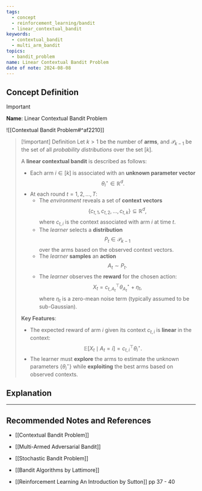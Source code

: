 ```yaml
---
tags:
  - concept
  - reinforcement_learning/bandit
  - linear_contextual_bandit
keywords:
  - contextual_bandit
  - multi_arm_bandit
topics:
  - bandit_problem
name: Linear Contextual Bandit Problem
date of note: 2024-08-08
---
```


## Concept Definition

>[!important]
>**Name**: Linear Contextual Bandit Problem

![[Contextual Bandit Problem#^af2210]]


>[!important] Definition
>Let $k > 1$ be the number of **arms**, and $\mathscr{P}_{k-1}$ be the set of all *probability distributions* over the set $[k]$.
>
>A **linear contextual bandit** is described as follows:
>- Each arm $i \in [k]$ is associated with an **unknown parameter vector** $$\theta_{i}^{\star} \in \mathbb{R}^{d}.$$
>- At each round $t = 1, 2, \ldots, T$:
>	- The *environment* reveals a set of **context vectors** $$\{c_{t,1}, c_{t,2}, \ldots, c_{t,k}\} \subseteq \mathbb{R}^{d},$$ where $c_{t,i}$ is the context associated with arm $i$ at time $t$.
>	- The *learner* selects a **distribution** $$P_{t} \in \mathscr{P}_{k-1}$$ over the arms based on the observed context vectors.
>	- The *learner* **samples** an **action** $$A_{t} \sim P_{t}.$$
>	- The *learner* observes the **reward** for the chosen action:
>	  $$
>	  X_{t} = c_{t,A_{t}}^{\top} \theta_{A_{t}}^{\star} + \eta_{t},
>	  $$
>	  where $\eta_{t}$ is a zero-mean noise term (typically assumed to be sub-Gaussian).
>
>**Key Features**:
>- The expected reward of arm $i$ given its context $c_{t,i}$ is **linear** in the context:
>  $$
>  \mathbb{E}[X_{t} \mid A_{t} = i] = c_{t,i}^{\top} \theta_{i}^{\star}.
>  $$
>- The learner must **explore** the arms to estimate the unknown parameters $\{\theta_{i}^{\star}\}$ while **exploiting** the best arms based on observed contexts.



## Explanation





-----------
##  Recommended Notes and References


- [[Contextual Bandit Problem]]
- [[Multi-Armed Adversarial Bandit]]
- [[Stochastic Bandit Problem]]



- [[Bandit Algorithms by Lattimore]]
- [[Reinforcement Learning An Introduction by Sutton]] pp 37 - 40
